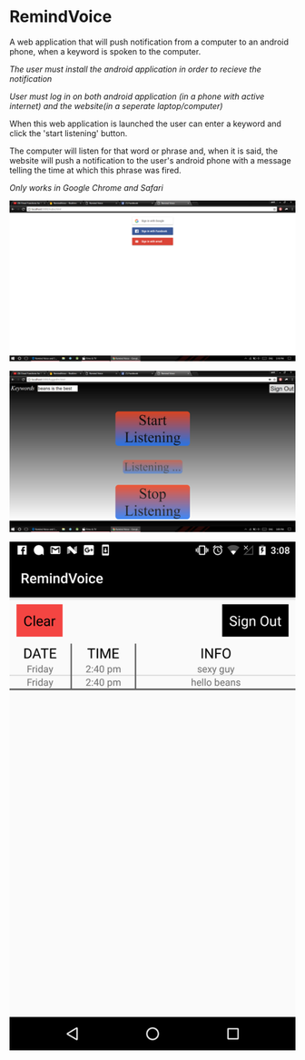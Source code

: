 
# RemindVoice
A web application that will push notification from a computer to an android phone, when a keyword is spoken to the computer. 

*The user must install the android application in order to recieve the notification*

*User must log in on both android application (in a phone with active internet) and the website(in a seperate laptop/computer)*

When this web application is launched the user can enter a keyword and click the 'start listening' button. 

The computer will listen for that word or phrase and, when it is said, the website will push a notification to the user's android phone
with a message telling the time at which this phrase was fired.

*Only works in Google Chrome and Safari*

![Alt text](https://github.com/amitbinu/RemindVoice/blob/master/pictures/home.PNG?raw=true "Home Page")

![Alt text](https://github.com/amitbinu/RemindVoice/blob/master/pictures/listening.PNG?raw=true "Listening Page")

![Alt text](https://github.com/amitbinu/RemindVoice/blob/master/pictures/appPict.png?raw=false "Android App")
